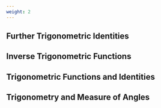 ```yaml
---
weight: 2
---
```


## Further Trigonometric Identities

## Inverse Trigonometric Functions

## Trigonometric Functions and Identities

## Trigonometry and Measure of Angles